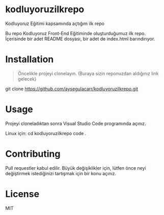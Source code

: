 # kodluyoruzilkrepo
Kodluyoruz Eğitimi kapsamında açtığım ilk repo

Bu repo Kodluyoruz Front-End Eğitiminde oluşturduğumuz ilk repo. İçerisinde bir adet README dosyası, bir adet de index.html barındırıyor.
# Installation
>Öncelikle projeyi clonelayın. (Buraya sizin reponuzdan aldığınız link gelecek)

   git clone https://github.com/aysegulacarr/kodluyoruzilkrepo.git

# Usage

Projeyi cloneladıktan sonra Visual Studio Code programında açınız.

Linux için:
   cd kodluyoruzilkrepo
   code .

# Contributing
Pull requestler kabul edilir. Büyük değişiklikler için, lütfen önce neyi değiştirmek istediğinizi tartışmak için bir konu açınız.

# License
MIT